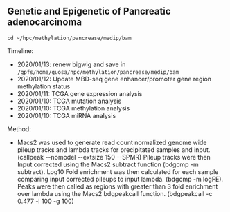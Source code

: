 ## Genetic and Epigenetic of Pancreatic adenocarcinoma


```
cd ~/hpc/methylation/pancrease/medip/bam
```

Timeline: 

* 2020/01/13: renew bigwig and save in `/gpfs/home/guosa/hpc/methylation/pancrease/medip/bam`
* 2020/01/12: Update MBD-seq gene enhancer/promoter gene region methylation status
* 2020/01/11: TCGA gene expression analysis
* 2020/01/10: TCGA mutation analysis
* 2020/01/10: TCGA methylation analysis
* 2020/01/10: TCGA miRNA analysis


Method: 

* Macs2 was used to generate read count normalized genome wide pileup tracks and lambda tracks for precipitated samples and input.(callpeak --nomodel --extsize 150 --SPMR) Pileup tracks were then Input corrected using the Macs2 subtract function (bdgcmp -m subtract). Log10 Fold enrichment was then calculated for each sample comparing input corrected pileups to input lambda. (bdgcmp -m logFE). Peaks were then called as regions with greater than 3 fold enrichment over lambda using the Macs2 bdgpeakcall function. (bdgpeakcall -c 0.477 -l 100 -g 100)


